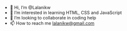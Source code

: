 - 👋 Hi, I’m @Lalanikw
- 👀 I’m interested in learning HTML, CSS and JavaScript
- 💞️ I’m looking to collaborate in coding help
- 📫 How to reach me lalanikw@gmail.com

<!---
Lalanikw/Lalanikw is a ✨ special ✨ repository because its `README.md` (this file) appears on your GitHub profile.
You can click the Preview link to take a look at your changes.
--->
